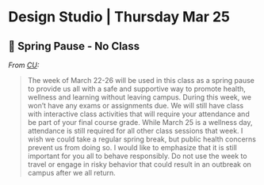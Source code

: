 # Design Studio | Thursday Mar 25

## 🙅 Spring Pause - No Class

*From [CU](https://www.cpr.org/2020/10/22/cu-boulder-cancels-spring-break-will-add-more-student-events-and-mental-health-support-next-semester/):*

> The week of March 22-26 will be used in this class as a spring pause to provide us all with a safe and supportive way to promote health, wellness and learning without leaving campus. During this week, we won’t have any exams or assignments due. We will still have class with interactive class activities that will require your attendance and be part of your final course grade. While March 25 is a wellness day, attendance is still required for all other class sessions that week. I wish we could take a regular spring break, but public health concerns prevent us from doing so. I would like to emphasize that it is still important for you all to behave responsibly. Do not use the week to travel or engage in risky behavior that could result in an outbreak on campus after we all return.